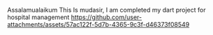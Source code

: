 Assalamualaikum This Is mudasir, I am completed my dart project for hospital management
https://github.com/user-attachments/assets/57ac122f-5d7b-4365-9c3f-d46373f08549

